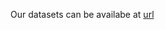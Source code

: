 Our datasets can be availabe at [url](https://drive.google.com/drive/folders/195Tw2PrrGH7-hUURuiDVwGKG1I7PrVex?usp=sharing)